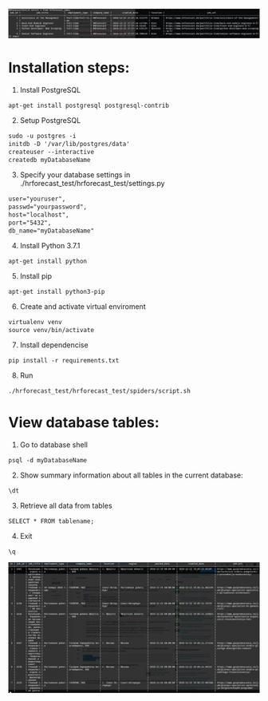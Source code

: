 ![alt text](https://raw.githubusercontent.com/briansid/HRForecast-Web-Crawling-Test/master/hrforecast_jobs.png)
# Installation steps:
1. Install PostgreSQL
```
apt-get install postgresql postgresql-contrib
```

2. Setup PostgreSQL
```
sudo -u postgres -i
initdb -D '/var/lib/postgres/data'
createuser --interactive
createdb myDatabaseName
```

3. Specify your database settings in ./hrforecast_test/hrforecast_test/settings.py
```
user="youruser",
passwd="yourpassword",
host="localhost",
port="5432",
db_name="myDatabaseName"
```

4. Install Python 3.7.1
```
apt-get install python
```

5. Install pip
```
apt-get install python3-pip
```

6. Create and activate virtual enviroment
```
virtualenv venv
source venv/bin/activate
```

7. Install dependencise
```
pip install -r requirements.txt
```

8. Run
```
./hrforecast_test/hrforecast_test/spiders/script.sh
```


# View database tables:
1. Go to database shell
```
psql -d myDatabaseName
```

2. Show summary information about all tables in the current database:
```
\dt
```

3. Retrieve all data from tables
```
SELECT * FROM tablename;
```

4. Exit
```
\q
```

![alt text](https://raw.githubusercontent.com/briansid/HRForecast-Web-Crawling-Test/master/gazprom_jobs.png)




